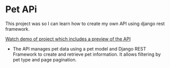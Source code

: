 # Pet APi

This project was so I can learn how to create my own API using django rest framework.

[Watch demo of project which includes a preview of  the API](https://drive.google.com/file/d/1InlAU0_8LH9dxGkYJZ6QI8owbHBshFry/view?usp=sharing)

- The API manages pet data using a pet model and Django REST Framework to create and retrieve pet information. It allows filtering by pet type and page pagination.